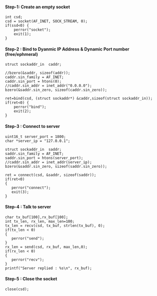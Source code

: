 #### Step-1: Create an empty socket

```
int csd;	
csd = socket(AF_INET, SOCK_STREAM, 0);
if(ssd<0) {
	perror("socket");
	exit(1);
}
```
#### Step-2 : Bind to Dyanmic IP Address & Dynamic Port number (free/ephmeral)

```
struct sockaddr_in  caddr;

//bzero(&saddr, sizeof(addr));
caddr.sin_family = AF_INET;
caddr.sin_port = htons(0);
//caddr.sin_addr = inet_addr("0.0.0.0");
bzero(&saddr.sin_zero, sizeof(caddr.sin_zero));

ret=bind(csd, (struct sockaddr*) &caddr,sizeof(struct sockaddr_in));
if(ret<0) {
	perror("bind");
	exit(2);
}
```

#### Step-3 : Connect to server

```
uint16_t server_port = 1800;
char *server_ip = "127.0.0.1";

struct sockaddr_in  saddr;
saddr.sin_family = AF_INET;
saddr.sin_port = htons(server_port);
//caddr.sin_addr = inet_addr(server_ip);
bzero(&saddr.sin_zero, sizeof(saddr.sin_zero));

ret = connect(csd, &saddr, sizeof(saddr));
if(ret<0)
{
   perror("connect");
   exit(3);
}
```
#### Step-4 : Talk to server
```
char tx_buf[100],rx_buf[100];
int tx_len, rx_len, max_len=100;
tx_len = recv(csd, tx_buf, strlen(tx_buf), 0); 
if(tx_len < 0)
{
   perror("send");
}
rx_len = send(csd, rx_buf, max_len,0);
if(rx_len < 0)
{
   perror("recv");
}
printf("Server replied : %s\n", rx_buf);
```
#### Step-5 : Close the socket
```
close(csd);
```
